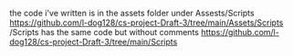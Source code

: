 the code i've written is in the assets folder under Assests/Scripts
https://github.com/l-dog128/cs-project-Draft-3/tree/main/Assets/Scripts
/Scripts has the same code but without comments
https://github.com/l-dog128/cs-project-Draft-3/tree/main/Scripts
